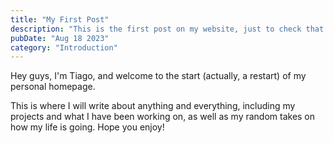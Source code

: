 ```yaml
---
title: "My First Post"
description: "This is the first post on my website, just to check that this actually works"
pubDate: "Aug 18 2023"
category: "Introduction"
---
```


Hey guys, I'm Tiago, and welcome to the start (actually, a restart) of my personal homepage.

This is where I will write about anything and everything, including my projects and what I have been working on, as well as my random takes on how my life is going. Hope you enjoy!